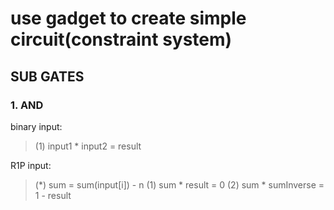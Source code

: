 # use gadget to create simple circuit(constraint system)

## SUB GATES

### 1. AND

binary input:

> (1) input1 * input2 = result

R1P input:

> (*) sum = sum(input[i]) - n
> (1) sum * result = 0
> (2) sum * sumInverse = 1 - result
